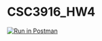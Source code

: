 # CSC3916_HW4
[![Run in Postman](https://run.pstmn.io/button.svg)](https://app.getpostman.com/run-collection/78af06a131e0ec9e8ceb)
